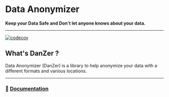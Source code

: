 # Data Anonymizer

**Keep your Data Safe and Don't let anyone knows about your data.**

---
[![codecov](https://codecov.io/gh/Massipssa/data-anonymizer/graph/badge.svg?token=DmCZ6UWqQz)](https://codecov.io/gh/Massipssa/data-anonymizer)

## What's DanZer ?

Data Anonymizer (DanZer) is a library to help anonymize your data with a different formats and various locations.

---

### :blue_book: [Documentation](https://Massipssa.github.io/data-anonymizer/)

